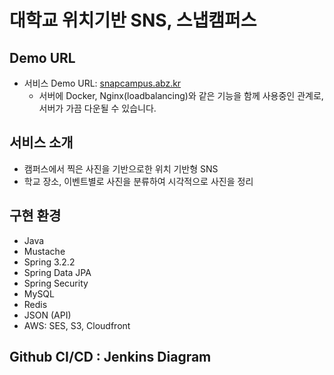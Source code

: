 # 대학교 위치기반 SNS, 스냅캠퍼스
## Demo URL
- 서비스 Demo URL: [snapcampus.abz.kr](https://snapcampus.abz.kr)
    - 서버에 Docker, Nginx(loadbalancing)와 같은 기능을 함께 사용중인 관계로, 서버가 가끔 다운될 수 있습니다.

## 서비스 소개
- 캠퍼스에서 찍은 사진을 기반으로한 위치 기반형 SNS
- 학교 장소, 이벤트별로 사진을 분류하여 시각적으로 사진을 정리

## 구현 환경
- Java
- Mustache
- Spring 3.2.2
- Spring Data JPA
- Spring Security
- MySQL
- Redis
- JSON (API)
- AWS: SES, S3, Cloudfront

## Github CI/CD : Jenkins Diagram
